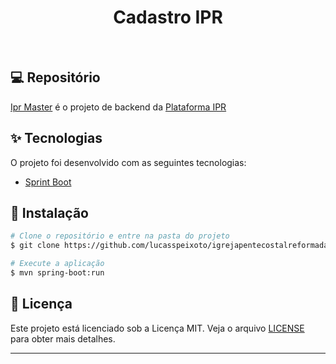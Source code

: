 <h1 align="center">
   Cadastro IPR
</h1>

<br>

## 💻 Repositório

[Ipr Master](https://github.com/lucasspeixoto/igrejapentecostalreformada-api) é o projeto de
backend da [Plataforma IPR](https://igrejapentecostalreformada.vercel.app)
## ✨ Tecnologias

O projeto foi desenvolvido com as seguintes tecnologias:

- [Sprint Boot](https://spring.io/projects/spring-boot)


## 🚀 Instalação

```bash
# Clone o repositório e entre na pasta do projeto
$ git clone https://github.com/lucasspeixoto/igrejapentecostalreformada-api && cd igrejapentecostalreformada-api

# Execute a aplicação
$ mvn spring-boot:run

```

## 📝 Licença

Este projeto está licenciado sob a Licença MIT. Veja o arquivo [LICENSE](https://opensource.org/licenses/MIT) para obter mais detalhes.

---